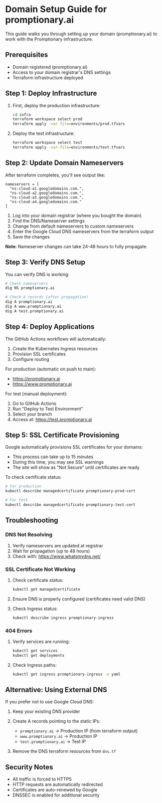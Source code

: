 # Domain Setup Guide for promptionary.ai

This guide walks you through setting up your domain (promptionary.ai) to work with the Promptionary infrastructure.

## Prerequisites

- Domain registered (promptionary.ai)
- Access to your domain registrar's DNS settings
- Terraform infrastructure deployed

## Step 1: Deploy Infrastructure

1. First, deploy the production infrastructure:
   ```bash
   cd infra
   terraform workspace select prod
   terraform apply -var-file=environments/prod.tfvars
   ```

2. Deploy the test infrastructure:
   ```bash
   terraform workspace select test
   terraform apply -var-file=environments/test.tfvars
   ```

## Step 2: Update Domain Nameservers

After terraform completes, you'll see output like:
```
nameservers = [
  "ns-cloud-a1.googledomains.com.",
  "ns-cloud-a2.googledomains.com.",
  "ns-cloud-a3.googledomains.com.",
  "ns-cloud-a4.googledomains.com."
]
```

1. Log into your domain registrar (where you bought the domain)
2. Find the DNS/Nameserver settings
3. Change from default nameservers to custom nameservers
4. Enter the Google Cloud DNS nameservers from the terraform output
5. Save the changes

**Note**: Nameserver changes can take 24-48 hours to fully propagate.

## Step 3: Verify DNS Setup

You can verify DNS is working:

```bash
# Check nameservers
dig NS promptionary.ai

# Check A records (after propagation)
dig A promptionary.ai
dig A www.promptionary.ai
dig A test.promptionary.ai
```

## Step 4: Deploy Applications

The GitHub Actions workflows will automatically:
1. Create the Kubernetes Ingress resources
2. Provision SSL certificates
3. Configure routing

For production (automatic on push to main):
- https://promptionary.ai
- https://www.promptionary.ai

For test (manual deployment):
1. Go to GitHub Actions
2. Run "Deploy to Test Environment"
3. Select your branch
4. Access at: https://test.promptionary.ai

## Step 5: SSL Certificate Provisioning

Google automatically provisions SSL certificates for your domains:
- This process can take up to 15 minutes
- During this time, you may see SSL warnings
- The site will show as "Not Secure" until certificates are ready

To check certificate status:
```bash
# For production
kubectl describe managedcertificate promptionary-prod-cert

# For test
kubectl describe managedcertificate promptionary-test-cert
```

## Troubleshooting

### DNS Not Resolving

1. Verify nameservers are updated at registrar
2. Wait for propagation (up to 48 hours)
3. Check with: https://www.whatsmydns.net/

### SSL Certificate Not Working

1. Check certificate status:
   ```bash
   kubectl get managedcertificate
   ```

2. Ensure DNS is properly configured (certificates need valid DNS)

3. Check Ingress status:
   ```bash
   kubectl describe ingress promptionary-ingress
   ```

### 404 Errors

1. Verify services are running:
   ```bash
   kubectl get services
   kubectl get deployments
   ```

2. Check Ingress paths:
   ```bash
   kubectl get ingress promptionary-ingress -o yaml
   ```

## Alternative: Using External DNS

If you prefer not to use Google Cloud DNS:

1. Keep your existing DNS provider
2. Create A records pointing to the static IPs:
   - `promptionary.ai` → Production IP (from terraform output)
   - `www.promptionary.ai` → Production IP
   - `test.promptionary.ai` → Test IP

3. Remove the DNS terraform resources from `dns.tf`

## Security Notes

- All traffic is forced to HTTPS
- HTTP requests are automatically redirected
- Certificates are auto-renewed by Google
- DNSSEC is enabled for additional security